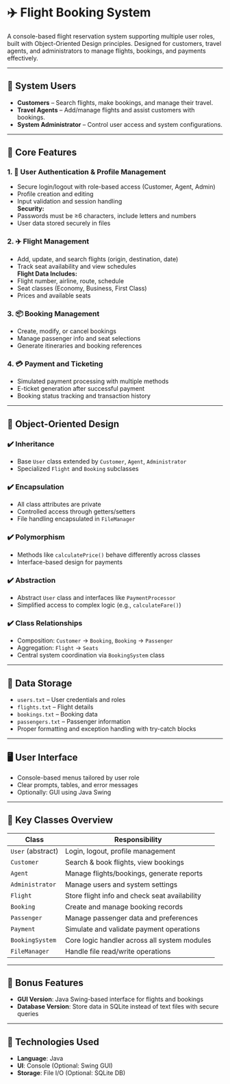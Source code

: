 # ✈️ Flight Booking System

A console-based flight reservation system supporting multiple user roles, built with Object-Oriented Design principles. Designed for customers, travel agents, and administrators to manage flights, bookings, and payments effectively.

---

## 👥 System Users

- **Customers** – Search flights, make bookings, and manage their travel.
- **Travel Agents** – Add/manage flights and assist customers with bookings.
- **System Administrator** – Control user access and system configurations.

---

## 🌟 Core Features

### 1. 🔐 User Authentication & Profile Management
- Secure login/logout with role-based access (Customer, Agent, Admin)
- Profile creation and editing
- Input validation and session handling  
**Security:**  
- Passwords must be ≥6 characters, include letters and numbers  
- User data stored securely in files  

### 2. ✈️ Flight Management
- Add, update, and search flights (origin, destination, date)
- Track seat availability and view schedules  
**Flight Data Includes:**
- Flight number, airline, route, schedule
- Seat classes (Economy, Business, First Class)
- Prices and available seats

### 3. 📦 Booking Management
- Create, modify, or cancel bookings
- Manage passenger info and seat selections
- Generate itineraries and booking references

### 4. 💳 Payment and Ticketing
- Simulated payment processing with multiple methods
- E-ticket generation after successful payment
- Booking status tracking and transaction history

---

## 🔧 Object-Oriented Design

### ✔️ Inheritance
- Base `User` class extended by `Customer`, `Agent`, `Administrator`
- Specialized `Flight` and `Booking` subclasses

### ✔️ Encapsulation
- All class attributes are private
- Controlled access through getters/setters
- File handling encapsulated in `FileManager`

### ✔️ Polymorphism
- Methods like `calculatePrice()` behave differently across classes
- Interface-based design for payments

### ✔️ Abstraction
- Abstract `User` class and interfaces like `PaymentProcessor`
- Simplified access to complex logic (e.g., `calculateFare()`)

### ✔️ Class Relationships
- Composition: `Customer` → `Booking`, `Booking` → `Passenger`
- Aggregation: `Flight` → `Seats`
- Central system coordination via `BookingSystem` class

---

## 💾 Data Storage

- `users.txt` – User credentials and roles  
- `flights.txt` – Flight details  
- `bookings.txt` – Booking data  
- `passengers.txt` – Passenger information  
- Proper formatting and exception handling with try-catch blocks

---

## 🖥️ User Interface

- Console-based menus tailored by user role
- Clear prompts, tables, and error messages
- Optionally: GUI using Java Swing

---

## 🧱 Key Classes Overview

| Class           | Responsibility                                  |
|----------------|--------------------------------------------------|
| `User` (abstract)     | Login, logout, profile management             |
| `Customer`      | Search & book flights, view bookings            |
| `Agent`         | Manage flights/bookings, generate reports       |
| `Administrator` | Manage users and system settings                |
| `Flight`        | Store flight info and check seat availability   |
| `Booking`       | Create and manage booking records               |
| `Passenger`     | Manage passenger data and preferences           |
| `Payment`       | Simulate and validate payment operations        |
| `BookingSystem` | Core logic handler across all system modules    |
| `FileManager`   | Handle file read/write operations               |

---

## 🚀 Bonus Features

- **GUI Version**: Java Swing-based interface for flights and bookings
- **Database Version**: Store data in SQLite instead of text files with secure queries

---

## 📌 Technologies Used

- **Language**: Java  
- **UI**: Console (Optional: Swing GUI)  
- **Storage**: File I/O (Optional: SQLite DB)

